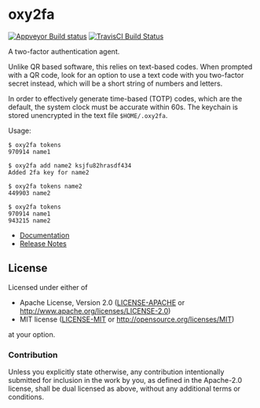 # oxy2fa

[![Appveyor Build status](https://ci.appveyor.com/api/projects/status/tmd5xwpm9cg5vr4k/branch/master?svg=true)](https://ci.appveyor.com/project/lonnen/oxy2fa/branch/master)
[![TravisCI Build Status](https://www.travis-ci.com/lonnen/oxy2fa.svg?branch=master)](https://www.travis-ci.com/lonnen/oxy2fa)


A two-factor authentication agent.

Unlike QR based software, this relies on text-based codes. When prompted with a QR code, look for an option to use a text code with you two-factor secret instead, which will be a short string of numbers and letters.

In order to effectively generate time-based (TOTP) codes, which are the default, the system clock must be accurate within 60s. The keychain is stored unencrypted in the text file `$HOME/.oxy2fa`.

Usage:

    $ oxy2fa tokens
    970914 name1

    $ oxy2fa add name2 ksjfu82hrasdf434
    Added 2fa key for name2

    $ oxy2fa tokens name2
    449903 name2

    $ oxy2fa tokens
    970914 name1
    943215 name2

* [Documentation](/)
* [Release Notes](/)

## License

Licensed under either of

 * Apache License, Version 2.0
   ([LICENSE-APACHE](LICENSE-APACHE) or http://www.apache.org/licenses/LICENSE-2.0)
 * MIT license
   ([LICENSE-MIT](LICENSE-MIT) or http://opensource.org/licenses/MIT)

at your option.

### Contribution

Unless you explicitly state otherwise, any contribution intentionally submitted
for inclusion in the work by you, as defined in the Apache-2.0 license, shall be
dual licensed as above, without any additional terms or conditions.